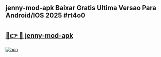 ## jenny-mod-apk Baixar Gratis Ultima Versao Para Android/IOS 2025 #rt4o0

# <h2><a href="https://ainizakaria.my?title=jenny-mod-apk&ref=20M">🔗👉 🔴 jenny-mod-apk</a></h2>

[![acn](https://github.com/user-attachments/assets/0f9c940e-d8b0-45ae-aac7-cd30a18b3e1c)](https://ainizakaria.my?title=jenny-mod-apk&ref=20M)

